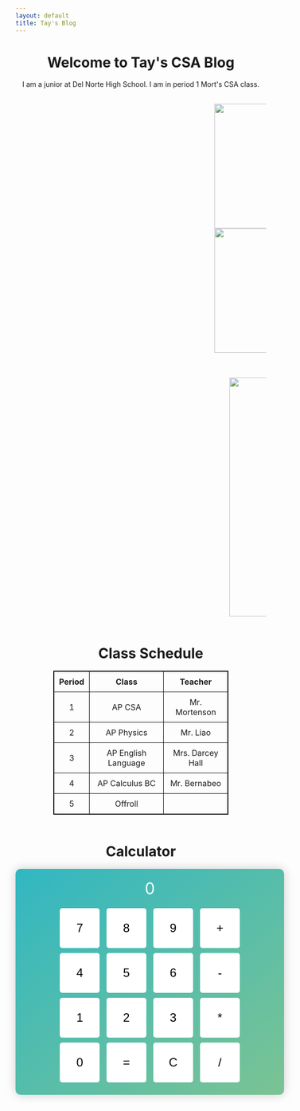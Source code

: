```yaml
---
layout: default
title: Tay's Blog
---
```

<html>
<style>
        #calculator {
            width: 500px;
            margin: 0 auto;
            padding: 20px;
            border-radius: 10px;
            background: linear-gradient(to bottom right, #31B7C2, #7BC393);
            box-shadow: 0 0 20px rgba(0, 0, 0, 0.2);
            text-align: center;
        }
        #display {
            font-size: 32px;
            margin-bottom: 15px;
            color: white;
        }
        button {
            width: 80px;
            height: 80px;
            font-size: 24px;
            margin: 5px;
            border: none;
            border-radius: 5px;
            background: white;
            color: black;
            cursor: pointer;
            transition: transform 0.2s, background-color 0.2s;
        }
        button:hover {
            background: linear-gradient(to bottom right, #2c3e50, #34495e);
            transform: scale(1.1);
        }
        .image-container1 {
            overflow: auto;
            justify-content: center;
            align-items: center;
        }
        .image-container1 img {
            float: left;
            margin-right: 50px;
            margin-left: 400px;
        }
        .image-container2 {
            overflow: auto;
        }
        .image-container2 img{
            float: left;
            margin-top: 50px;
            margin-left: 430px;
        }
        table {
            border: 1px solid black;
            margin: 0 auto;
            width: 70%; /* Adjust the width as needed */
        }
        th, td {
            padding: 10px;
        }
         .image-tooltip {
            position: relative;
        }
        .image-tooltip span {
            visibility: hidden;
            width: 200px;
            background-color: #333;
            color: #fff;
            text-align: center;
            border-radius: 5px;
            padding: 5px;
            position: absolute;
            z-index: 1;
            bottom: 100%;
            left: 50%;
            transform: translateX(-50%);
            opacity: 0;
            transition: opacity 0.3s;
        }
        .image-tooltip:hover span {
            visibility: visible;
            opacity: 1;
        }
</style>

<h1><center>Welcome to Tay's CSA Blog</center></h1>

<p1><center>I am a junior at Del Norte High School. I am in period 1 Mort's CSA class.</center></p1>
<br>
<div class="image-container1">
    <div class="image-tooltip">
        <img src="https://github.com/TayKimmy/CSA_Repo/assets/107821010/70078112-a34e-43f1-95fb-e05d2131eb07" width="250">
        <span>Image 1</span>
    </div>
    <div class="image-tooltip">
        <img src="https://github.com/TayKimmy/CSA_Repo/assets/107821010/38c13a81-ce08-4f3c-9985-ade8e61a773e" width="250">
        <span>Image 2</span>
    </div>
</div>
<div class="image-container2">
    <div class="image-tooltip">
        <img src="https://github.com/TayKimmy/CSA_Repo/assets/107821010/7cd5e316-3242-453b-9ff1-852892aa1d96" height="480">
        <span>Image 3</span>
    </div>
</div>
<br>
<h1 style="margin-left: 40px"><center>Class Schedule</center></h1>
<center><table border="1" style="text-align: center;">
    <tr>
        <th>Period</th>
        <th>Class</th>
        <th>Teacher</th>
    </tr>
    <tr>
        <td>1</td>
        <td>AP CSA</td>
        <td>Mr. Mortenson</td>
    </tr>
    <tr>
        <td>2</td>
        <td>AP Physics</td>
        <td>Mr. Liao</td>
    </tr>
    <tr>
        <td>3</td>
        <td>AP English Language</td>
        <td>Mrs. Darcey Hall</td>
    </tr>
    <tr>
        <td>4</td>
        <td>AP Calculus BC</td>
        <td>Mr. Bernabeo</td>
    </tr>
    <tr>
        <td>5</td>
        <td>Offroll</td>
        <td></td>
    </tr>
</table></center>
<br>
<h1><center>Calculator</center></h1>
<div id="calculator">
    <div id="display">0</div>
    <button onclick="appendToDisplay('7')">7</button>
    <button onclick="appendToDisplay('8')">8</button>
    <button onclick="appendToDisplay('9')">9</button>
    <button onclick="appendToDisplay('+')">+</button><br>
    <button onclick="appendToDisplay('4')">4</button>
    <button onclick="appendToDisplay('5')">5</button>
    <button onclick="appendToDisplay('6')">6</button>
    <button onclick="appendToDisplay('-')">-</button><br>
    <button onclick="appendToDisplay('1')">1</button>
    <button onclick="appendToDisplay('2')">2</button>
    <button onclick="appendToDisplay('3')">3</button>
    <button onclick="appendToDisplay('*')">*</button><br>
    <button onclick="appendToDisplay('0')">0</button>
    <button onclick="calculate()">=</button>
    <button onclick="clearDisplay()">C</button>
    <button onclick="appendToDisplay('/')">/</button>
</div>

<script>
    let displayValue = '0';

    function updateDisplay() {
        document.getElementById('display').textContent = displayValue;
    }

    function appendToDisplay(value) {
        if (displayValue === '0') {
            displayValue = value;
        } else {
            displayValue += value;
        }
        updateDisplay();
    }

    function calculate() {
        try {
            displayValue = eval(displayValue).toString();
        } catch (error) {
            displayValue = 'Error';
        }
        updateDisplay();
    }

    function clearDisplay() {
        displayValue = '0';
        updateDisplay();
    }
</script>
</html>